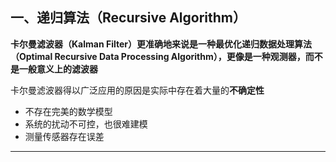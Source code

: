 ## 一、递归算法（Recursive Algorithm）

**卡尔曼滤波器（Kalman Filter）更准确地来说是一种最优化递归数据处理算法（Optimal Recursive Data Processing Algorithm），更像是一种观测器，而不是一般意义上的滤波器**

卡尔曼滤波器得以广泛应用的原因是实际中存在着大量的**不确定性**

- 不存在完美的数学模型
- 系统的扰动不可控，也很难建模
- 测量传感器存在误差

---



